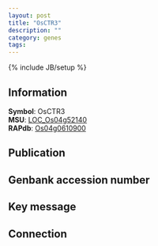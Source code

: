 ```yaml
---
layout: post
title: "OsCTR3"
description: ""
category: genes
tags: 
---
```

{% include JB/setup %}

## Information
__Symbol__: OsCTR3  
__MSU__: [LOC_Os04g52140](http://rice.plantbiology.msu.edu/cgi-bin/ORF_infopage.cgi?orf=LOC_Os04g52140)  
__RAPdb__: [Os04g0610900](http://rapdb.dna.affrc.go.jp/viewer/gbrowse_details/irgsp1?name=Os04g0610900)  

## Publication

## Genbank accession number

## Key message

## Connection


